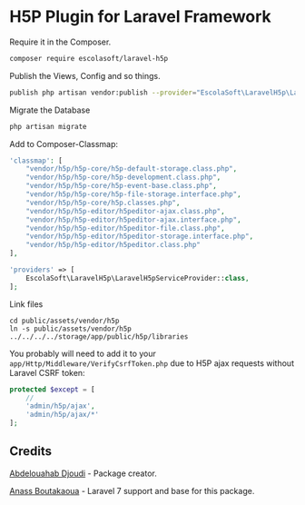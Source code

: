 # H5P Plugin for Laravel Framework

Require it in the Composer.

```bash
composer require escolasoft/laravel-h5p
```

Publish the Views, Config and so things.

```bash
publish php artisan vendor:publish --provider="EscolaSoft\LaravelH5p\LaravelH5pServiceProvider"
```

Migrate the Database

```bash
php artisan migrate
```

Add to Composer-Classmap:

```php
'classmap': [
    "vendor/h5p/h5p-core/h5p-default-storage.class.php",
    "vendor/h5p/h5p-core/h5p-development.class.php",
    "vendor/h5p/h5p-core/h5p-event-base.class.php",
    "vendor/h5p/h5p-core/h5p-file-storage.interface.php",
    "vendor/h5p/h5p-core/h5p.classes.php",
    "vendor/h5p/h5p-editor/h5peditor-ajax.class.php",
    "vendor/h5p/h5p-editor/h5peditor-ajax.interface.php",
    "vendor/h5p/h5p-editor/h5peditor-file.class.php",
    "vendor/h5p/h5p-editor/h5peditor-storage.interface.php",
    "vendor/h5p/h5p-editor/h5peditor.class.php"
],
```

```php
'providers' => [
    EscolaSoft\LaravelH5p\LaravelH5pServiceProvider::class,
];
```

Link files

```
cd public/assets/vendor/h5p
ln -s public/assets/vendor/h5p ../../../../storage/app/public/h5p/libraries
```

You probably will need to add it to your `app/Http/Middleware/VerifyCsrfToken.php` due to H5P ajax requests without Laravel CSRF token:

```php
protected $except = [
    //
    'admin/h5p/ajax',
    'admin/h5p/ajax/*'
];
```

## Credits

[Abdelouahab Djoudi](https://github.com/djoudi/Laravel-H5P) - Package creator.

[Anass Boutakaoua](https://github.com/soyamore/Laravel-H5P) - Laravel 7 support and base for this package.
